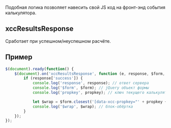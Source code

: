 Подобная логика позволяет навесить свой JS код на фронт-энд события калькулятора.

## xccResultsResponse

Сработает при успешном/неуспешном расчёте.

## Пример

```javascript
$(document).ready(function() {
    $(document).on('xccResultsResponse', function (e, response, $form, propkey) {
        if (response['success']) {
            console.log('response', response); // ответ сервера
            console.log('$form', $form); // jQuery объект формы
            console.log('propkey', propkey); // ключ текущего калькулятора

            let $wrap = $form.closest('[data-xcc-propkey="' + propkey + '"]');
            console.log('$wrap', $wrap); // блок-обёртка
        }
    });
});
```
